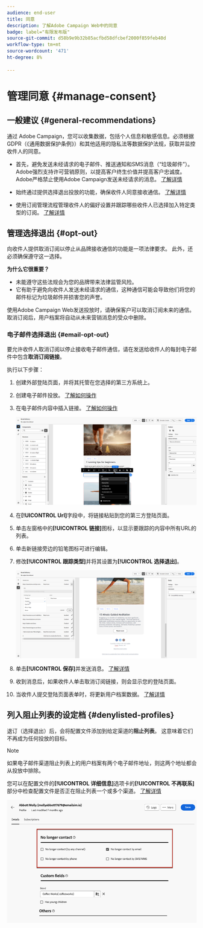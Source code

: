 ```yaml
---
audience: end-user
title: 同意
description: 了解Adobe Campaign Web中的同意
badge: label="有限发布版"
source-git-commit: d58b9e9b32b85acfbd58dfcbef2000f859feb40d
workflow-type: tm+mt
source-wordcount: '471'
ht-degree: 8%

---
```


# 管理同意 {#manage-consent}

## 一般建议 {#general-recommendations}

通过 Adobe Campaign，您可以收集数据，包括个人信息和敏感信息。必须根据GDPR（《通用数据保护条例》）和其他适用的隐私法等数据保护法规，获取并监控收件人的同意。

* 首先，避免发送未经请求的电子邮件、推送通知和SMS消息（“垃圾邮件”）。 Adobe强烈支持许可营销原则，以提高客户终生价值并提高客户忠诚度。 Adobe严格禁止使用Adobe Campaign发送未经请求的消息。 [了解详情](#denylisted-profiles)

* 始终通过提供选择退出投放的功能，确保收件人同意接收通信<!-- and keep honoring opt-out requests as quickly as possible-->。 [了解详情](#opt-out)

* 使用订阅管理流程管理收件人的偏好设置并跟踪哪些收件人已选择加入特定类型的订阅。 [了解详情](../../delivery/using/about-services-and-subscriptions.md)

## 管理选择退出 {#opt-out}

向收件人提供取消订阅以停止从品牌接收通信的功能是一项法律要求。 此外，还必须确保遵守这一选择。<!--Learn more about the applicable legislation in the [Adobe Campaign Classic v7 documentation](https://experienceleague.adobe.com/docs/campaign-classic/using/getting-started/privacy/privacy-and-recommendations.html?lang=zh-Hans#privacy-regulations){target="_blank"}.-->

**为什么它很重要？**

* 未能遵守这些法规会为您的品牌带来法律监管风险。
* 它有助于避免向收件人发送未经请求的通信，这种通信可能会导致他们将您的邮件标记为垃圾邮件并损害您的声誉。

使用Adobe Campaign Web发送投放时，请确保客户可以取消订阅未来的通信。 取消订阅后，用户档案将自动从未来营销消息的受众中删除。

### 电子邮件选择退出 {#email-opt-out}

要允许收件人取消订阅以停止接收电子邮件通信，请在发送给收件人的每封电子邮件中包含&#x200B;**取消订阅链接**。

执行以下步骤：

1. 创建外部登陆页面，并将其托管在您选择的第三方系统上。

1. 创建电子邮件投放。 [了解如何操作](../email/create-email.md)

1. 在电子邮件内容中插入链接。 [了解如何操作](../email/message-tracking.md#insert-links)

   ![将链接插入电子邮件内容](../email/assets/message-tracking-insert-link.png)

1. 在&#x200B;**[!UICONTROL Url]**&#x200B;字段中，将链接粘贴到您的第三方登陆页面。

1. 单击左窗格中的&#x200B;**[!UICONTROL 链接]**&#x200B;图标，以显示要跟踪的内容中所有URL的列表。

1. 单击新链接旁边的铅笔图标可进行编辑。

1. 修改&#x200B;**[!UICONTROL 跟踪类型]**&#x200B;并将其设置为&#x200B;**[!UICONTROL 选择退出]**。

   ![编辑选择退出的跟踪类型](../email/assets/message-tracking-edit-a-link.png)

1. 单击&#x200B;**[!UICONTROL 保存]**&#x200B;并发送消息。 [了解详情](../monitor/prepare-send.md)

1. 收到消息后，如果收件人单击取消订阅链接，则会显示您的登陆页面。

1. 当收件人提交登陆页面表单时，将更新用户档案数据。 [了解详情](#denylisted-profiles)

<!--Any other option available such as one-click opt-out link or List-Unsubscribe (to include an unsubscribe link in the email header) to enable opt-out in a delivery?-->

## 列入阻止列表的设定档 {#denylisted-profiles}

退订（选择退出）后，会将配置文件添加到给定渠道的&#x200B;**阻止列表**。 这意味着它们不再成为任何投放的目标。

>[!NOTE]
>
>如果电子邮件渠道阻止列表上的用户档案有两个电子邮件地址，则这两个地址都会从投放中排除。

您可以在配置文件的&#x200B;**[!UICONTROL 详细信息]**&#x200B;选项卡的&#x200B;**[!UICONTROL 不再联系]**&#x200B;部分中检查配置文件是否正在阻止列表一个或多个渠道。 [了解详情](../audience/about-recipients.md#access)

![在配置文件详细信息中检查阻止列表状态](assets/profile-no-longer-contact.png)

<!--Denylisted status on quarantine list

Additionally, when recipients report your message as spam, or reply to an SMS message with a keyword such as "STOP", their address or phone number is quarantined with the **[!UICONTROL Denylisted]** status. Their profile is updated accordingly.

QUESTION: When a user marks an email as spam, is the profile's No longer contact section also updated? Apparently no (not the same = quarantine vs denylist)

>[!NOTE]
>
>The **[!UICONTROL Denylisted]** status refers to the address only, the profile is not on the denylist, so that the user continues receiving SMS messages and push notifications.

Learn more about Feedback loops in the [Delivery Best Practices Guide](https://experienceleague.adobe.com/docs/deliverability-learn/deliverability-best-practice-guide/transition-process/infrastructure.html?lang=zh-Hans#feedback-loops){target="_blank"}.

Learn more about quarantine in the [Campaign v8 (client console) documentation](https://experienceleague.adobe.com/docs/campaign/campaign-v8/send/failures/quarantines.html?lang=zh-Hans#non-deliverable-bounces){target="_blank"}.-->